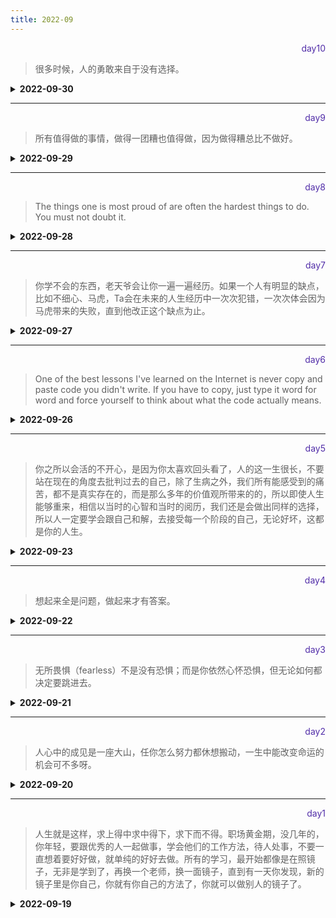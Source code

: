 ```yaml
---
title: 2022-09
---
```

<div align="right" style="color:#512DA8">day10</div> 

> 很多时候，人的勇敢来自于没有选择。

<details>
<summary><b>2022-09-30</b></summary>

<p style="color:blue">1. get请求传参长度的误区 【JS】</p>
<details>
<summary><b>参考答案</b></summary>
<p>

误区:我们经常说get请求参数的大小存在限制，而post请求的参数大小是无限制的。  
实际上HTTP协议从未规定GET/POST的请求长度限制是多少。对get请求参数的限制是来源与Web浏览器，浏览器限制了url的长度，为了明确这个概念我们必须再次强调下面几点： 
- HTTP协议未规定GET和POST的长度限制 
- GET的最大长度显示是因为浏览器限制了URL的长度  
- 不同浏览器 限制的最大长度不一样：若支持IE最大长度为2083byte，若只支持Chrome，最大长度为8182byte

</p>
</details>

<p style="color:blue">2. mouseover和mouseenter的区别 【】</p>
<details>
<summary><b>参考答案</b></summary>
<p>

- mouseover：当鼠标移入元素或其子元素都会触发事件，所以有一个重复触发，冒泡的过程，对应的移除事件是mouseout。 
- mouseenter：当鼠标移除元素本身(不包含元素的子元素)会触发事件，也就是不会冒泡，对应的移除事件是mouseleave

</p>
</details>

<p style="color:blue">3. 使元素消失的方法有哪些？【CSS】</p>
<details>
<summary><b>参考答案</b></summary>
<p>

- opacity:0 该元素被隐藏了，但不会改变页面布局，且若该元素绑定了事件，还会继续触发。  
- visibility:hidden 该元素隐藏，但不会改变页面布局，若该元素绑定了事件，不会触发。  
- display:none 该元素隐藏，且会改变页面布局，在页面中将该元素删除掉

</p>
</details>

<p style="color:blue">4. script标签中defer和async的区别 【JS】 </p>

<details>
<summary><b>参考答案</b></summary>
<p>

- 多个带async属性的标签，不能保证加载的顺序；多个带defer属性的标签，按照加载顺序执行; 
- async属性，表示后续文档的加载和执行与js脚本的加载和执行是并行进行的，即异步执行；   
- defer属性，加载后续文档的过程和js脚本的加载(此时仅加载不执行)是并行进行的(异步)，js脚本需要等到文档所有元素解析完成之后才执行，DOMContentLoaded事件触发执行之前。

</p>
</details>

<p style="color:blue">5. 强缓存和协商缓存 【HTML】</p>

<details>
<summary><b>参考答案</b></summary>
<p>

- 强缓存是从缓存中读取的，状态码是200(from cache)，不会发送请求,直接从缓存中存取  
- 协商缓存从缓存中读取的，状态码是304(not modified),会发送请求，通过服务器来告知缓存是否可用

- 强缓存相关字段有：expires、cache-control.],若同时存在，cache-control优先级高于expires 
- 协商缓存相关字段有：Last-modified/If Modified Since,Etag/If None Match

</p>
</details>
</details>

<hr/>
<div align="right" style="color:#512DA8">day9</div> 

>  所有值得做的事情，做得一团糟也值得做，因为做得糟总比不做好。

<details>
<summary><b>2022-09-29</b></summary>


<p style="color:blue">1. CSS中的calc函数用法 【CSS】</p>
<details>
<summary><b>参考答案</b></summary>
<p>

- calc()函数支持加减乘除四种运算。
- 书写上一定要注意啊，加减号两边一定要有空格
- 任何长度值都可以使用calc函数进行计算:% vh vw px em等
- calc函数使DOM元素更加灵活的响应视口改变，还可以通过calc函数实现元素的绝对剧中定位(position:absolute;top:calc(50vh - Xpx))

</p>
</details>

<p style="color:blue">2. 谈谈HTTP2 【HTTP】</p>
<details>
<summary><b>参考答案</b></summary>
<p>

**HTTP2的多路复用**
针对 HTTP/1.1 的问题，队头阻塞是由于 TCP 本身机制导致的，所以 HTTP/2.0 就针对了如何规避 TCP 的慢启动和 TCP 连接之间的宽带竞争下手。 
HTTP/2 的解决思路是一个域名只使用一个TCP 长连接来传输数据，这样整个页面的资源下载只需要一次慢启动，且避免了多个 TCP 连接竞争宽带的问题。  
当然如果一个域名使用一个TCP长连接，那么针对队头阻塞问题，请求完一个请求再去发送另一个请求无疑是非常慢的，所以 HTTP/2 需要实现资源的并行请求：也就是任何时候都可以将请求发送给服务器。 

一句话总结 HTTP/2 为：一个域名只使用一个 TCP 长连接和解决队头阻塞问题。 也就是最具颠覆性的多路复用机制。
多路复用机制的过程：是说每一个请求都一有一个对应的ID，服务端拿到这些请求的ID和内容后，自行决定哪些是关键资源，然后立即将关键资源返回。好处就是优先处理关键资源请求。

**多路复用的实现**
HTTP/2添加了一个二进制分帧层。
然后客户端发送过来的请求，经过这个层，进行处理给他们编号(帧)，然后发送给服务器。
服务器接收到请求，将相同编号的进行合并成一条完整信息进行一次处理，然后再返回给这个二进制分帧层。
二进制分帧层再将响应数据拆开，然后返回给客户端。

**HTTP/2其他特性-基于二进制分帧层**
可以设置请求的优先级
服务器推送：HTTP2可以直接将数据提前推送至客户端
头部压缩：对请求头和响应头做了压缩。
其它

</p>
</details>

<p style="color:blue">3. Webpack的热更新理解 【Webpack】</p>
<details>
<summary><b>参考答案</b></summary>
<p>

webpack的热更新又称为热替换(Hot Module Replacement) – `HMR`
这个机制可以做到不用刷新浏览器而将变更的模块替换掉。

HMR的核心就是：客户端从服务端拉去更新后的文件(他们直接维护了一个websocket)，当本地资源发生变更后，客户端进行资源对比，然后增量更新。
开启HMR，要在webpack配置文件的devServer中设置hot为true即可。

</p>
</details>

<p style="color:blue">4. babel是什么，基本原理以及配置文件的基本格式是什么 【JS】 </p>

<details>
<summary><b>参考答案</b></summary>
<p>

1. babel是什么？
Babel 是一个广泛使用的 ES6 转码器，可以将 ES6 代码转为 ES5 代码，从而在老版本的浏览器执行。这意味着，你可以用 ES6 的方式编写程序，又不用担心现有环境是否支持。

2. Babel的基本工作原理
主要分为 parsing、transforming、printing三个阶段
parsing为解析阶段，将ES6代码进行词法分析和语法分析转换成抽象语法树
transforming为转换阶段，将抽象语法树进行变换操作
printing为生成阶段，通过babel-generator生成对应的代码。

3. 配置文件.babelrc的基本格式
首先，我们先对babel配置的基本格式有个浅显的了解：他是个对象、他的两个属性都是数组，他们分别是presets和plugins。
```
{
  "presets": [],
  "plugins": []
}
```
</p>
</details>

<p style="color:blue">5. 什么是CSS Sprite（“精灵图”）【CSS】</p>

<details>
<summary><b>参考答案</b></summary>
<p>

- CSS Sprites叫 CSS精灵或者雪碧图，是一种网页图片应用处理方式。
- CSS Sprites其实就是把网页中一些背景图片整合到一张图片文件中。再利用CSS的"background-image"，“background-repeat”，"background-position"的组合进行背景定位，background-position可以用数字精确的定位出背景图片的位置

</p>
</details>

</details>

<hr/>
<div align="right" style="color:#512DA8">day8</div>

> The things one is most proud of are often the hardest things to do. You must not doubt it.

<details>
<summary><b>2022-09-28</b></summary>


<p style="color:blue">1. JS创建对象的方式 【JS】</p>
<details>
<summary><b>参考答案</b></summary>
<p>

1. 通过 Object()方法来创建 `let obj = new Object({a:1})`
2. 通过字面量创建对象 `let obj ={a:1}`
3. 通过自定义函数创建对象

```javascript
function Image(width,height){
    this.width=width;
    this.height=height;
    this.content=function{
    console.log("图片的高是"+this.height+"宽是"+this.width);
    }
  }
 var image=new Image("300px","300px");
 image.content();

```

4. 通过工厂模式创建对象

```javascript
function createPerson(name, age, gender) {
  //创建一个新的对象
  var obj = new Object()
  //向对象中添加属性
  obj.name = name
  obj.age = age
  obj.gender = gender
  obj.sayName = function () {
    alert(this.name)
  }
  return obj
}
```

5. 通过原型模式
```javascript
function Person(){};
Person.prototype.name="Mary";
Person.prototype.age=18;
Person.prototype.job="teacher";
Person.prototype.sayName=function (){
    alert(this.name);
}
var person1=new Person(); 
person1.sayName();   //Mary-来自原型

var person2= new Person(); 
person2.sayName();   //Mary-来自原型
```

</p>
</details>

<p style="color:blue">2. `["1", "2", "3"]`.map(parseInt) 输出？ 【JS】</p>
<details>
<summary><b>参考答案</b></summary>
<p>

[1,NaN,NaN]
解析：

1. map 函数的 callback 参数：自动传入三个参数
   currentValue（当前被传递的元素）
   index（当前被传递的元素的索引）
   array（调用 map 方法的数组）

2. parseInt 方法接收两个参数
   第三个参数["1", "2", "3"]将被忽略。

parseInt 的第二个参数为 0 时，作为十进制数字的字符串解析；  
parseInt 的第二个参数为 1 时，解析结果为 NaN；  
parseInt 的第二个参数在 2—36 之间时，如果第一个参数（除空白以外），不属于指定进制下的字符，解析结果为 NaN。 
parseInt("3", 2)执行时，由于"3"不属于二进制字符，解析结果为 NaN。 

</p>
</details>

<p style="color:blue">3. position的全部属性 【CSS】</p>
<details>
<summary><b>参考答案</b></summary>
<p>

|值|	描述|
|-|-|
|absolute|	生成绝对定位的元素，相对于 static 定位以外的第一个父元素进行定位。 元素的位置通过 "left", "top", "right" 以及 "bottom" 属性进行规定。|  
|fixed|	生成绝对定位的元素，相对于浏览器窗口进行定位。 元素的位置通过 "left", "top", "right" 以及 "bottom" 属性进行规定。|  
|relative	|生成相对定位的元素，相对于其正常位置进行定位。 因此，"left:20" 会向元素的 left 位置添加 20 像素。|
|sticky|	CSS3 新增，粘性定位，相对于最近的一个拥有“滚动机制”的祖先上（当该祖先的overflow 是 hidden, scroll, auto 或 overlay时，即不是 visible 时）。 它的行为就像 position:relative 而当页面滚动超出目标区域时，它的表现就像 position:fixed，它会固定在目标位置。|
|static	|默认值。没有定位，元素出现在正常的流中 （忽略 left、top、right、bottom 或者 z-index 声明）。|
|inherit|	规定应该从父元素继承 position 属性的值。|

</p>
</details>

<p style="color:blue">4. 如何删除一个cookie？【JS】 </p>

<details>
<summary><b>参考答案</b></summary>
<p>

Cookie并不提供修改、删除操作。如果要修改某个Cookie，只需要新建一个同名的Cookie来覆盖原来Cookie。  

1. 如果没有显示设置cooke过期时间，cookie不会存入本地硬盘，仅存留于内存中。  
当我们关闭浏览器的时候，cookie会自动删除，生命周期无需我们操控。

2. 删除Cookie的代码示例
```javascript
//取cookies     
function getCookie(name){
  let arr = document.cookie.match(new RegExp("(^| )" + name + "=([^;]*)(;|$)"));
  if (arr != null) return unescape(arr[2]); 
  return null;
}
//删除cookie
function delCookie(name){
  var exp = new Date();
  exp.setTime(exp.getTime() - 1);
  var cval = getCookie(name);
  if (cval != null) 
    document.cookie = name + "=" + cval + ";expires=" + exp.toGMTString()+";path=/";
}
delCookie("name");
document.cookie;
```

3. 使用三方库`js-cookie`->`Cookies.remove('name', { path: '' })`

</p>
</details>

<p style="color:blue">5.XML与JSON的区别？【JS】 </p>

<details>
<summary><b>参考答案</b></summary>
<p>

xml和json都是数据传输的载体，并且具有跨平台跨语言的特性，区别如下： 
1. 数据体积方面。JSON 相对于 XML 来讲，数据的体积小，传递的速度更快些。
2. 数据交互方面。JSON 与 JavaScript 的交互更加方便，更容易解析处理，更好的数据交互。
3. 数据描述方面。JSON 对数据的描述性比 XML 较差。
4. 传输速度方面。JSON 的速度要远远快于 XML。

</p>
</details>

</details>

<hr/>
<div align="right" style="color:#512DA8">day7</div> 

> 你学不会的东西，老天爷会让你一遍一遍经历。如果一个人有明显的缺点，比如不细心、马虎，Ta会在未来的人生经历中一次次犯错，一次次体会因为马虎带来的失败，直到他改正这个缺点为止。

<details>
<summary><b>2022-09-27</b></summary>

<p style="color:blue">1.inline-block、inline 和 block的区别；【CSS】</p>
<details>
<summary><b>参考答案</b></summary>
<p>

- block：块级元素，其前后都会有换行符，能设置宽度和高度，margin/padding 水平垂直方向都有效。
- inline：设置width和height无效，margin在竖直方向上无效，padding在水平方向垂直方向都有效，前后无换行符。
- inline-block：能设置宽度高度，margin/padding 水平垂直方向都有效，前后无换行符。

</p>
</details>

<p style="color:blue">2. 为什么img是inline还可以设置宽高? 【CSS】</p>

<details>
<summary><b>参考答案</b></summary>
<p>

CSS中有一概念叫`可替换元素`，MDN解释：  
> 可替换元素（replaced element）的展现效果不是由 CSS 来控制的。这些元素是一种外部对象，它们外观的渲染，是独立于 CSS 的。

可替换元素：其内容不受当前文档的样式的影响。  
CSS可以影响可替换元素的位置，但不会影响到可替换元素自身的内容。例如 `<iframe>` 元素，可能具有自己的样式表，但它们不会继承父文档的样式。 
典型的可替换元素有：
1. `<iframe>`
2. `<video>`
3. `<embed>`
4. `<img>`

</p>
</details>

<p style="color:blue">3.对类数组的理解，如何转化成数组 【JS】</p>
<details>
<summary><b>参考答案</b></summary>
<p>

JS中类数组主要分为两类：
1. 函数参数对象arguments，箭头函数没有arguments

```Javascript
function fn() {
    console.log(arguments);
}
```
2. 利用querySelectorAll、getElementsByName获取到的NodeList，利用getElementsByTagName、getElementsByClassName获取到的HTMLCollection

```Javascript
<ul id="ul">
  <li name="li" class="li">11</li>
  <li name="li" class="li">22</li>
  <li name="li" class="li">33</li>
</ul>

document.querySelectorAll("li");
document.getElementsByTagName('li');
document.getElementsByClassName('li');
document.getElementsByName('li');
```

类数组转数组：
1. Array.from
```Javascript
const arr = Array.from(arguments);
```
2. 扩展运算符
```Javascript
const arr = [...arguments]
```
3. 使用call、apply改变this指向来调用数组的方法
Array.prototype.slice.call(arguments);

</p>
</details>

<p style="color:blue">4.强类型语言和弱类型语言 【Concept】  </p>

<details>
<summary><b>参考答案</b></summary>
<p>

1. 强类型语言是一种强制类型定义的语言，即一旦某一个变量被定义类型，如果不经强制转换，那么它永远就是该数据类型。代表：C/C++、Delphi、VB等；
2. 弱类型语言某一个变量被定义类型，该变量可以根据环境变化自动进行转换，不需要经过现行强制转换。代表：JS、PHP等；代表：Java、JavaScript、VBScript、Perl、Python等；
3. 强类型原因在速度上可能略逊于弱类型语言，但是强类型定义语带来的严谨性又避免了不必要的错误；

</p>
</details>

<p style="color:blue">5.动态语言与静态语言的区分 【Concept】</p>

<details>
<summary><b>参考答案</b></summary>
<p>

1. 动态性语言是指在运行期间才去做数据类型检查的语言，编程时不用给任何变量指定数据类型，其会在第一次赋值给变量时，在内部将数据类型记录下来。JavaScript、Python和Ruby就是一种典型的动态类型语言。
2. 静态类型语言与动态类则刚好相反，它的数据类型在编译期间检查，也就是说在写程序时要声明所有变量的数据类型，C/C++是静态类型语言的典型代表，其他静态语言还有TypeScript、C#、Java等。
3. 对于动态语言与静态语言的区分，其根本在于判断是在运行期间去做数据类型还是在编译期间检查。

</p>
</details>
</details>

<hr/>
<div align="right" style="color:#512DA8">day6</div> 

> One of the best lessons I've learned on the Internet is never copy and paste code you didn't write. If you have to copy, just type it word for word and force yourself to think about what the code actually means.

<details>
<summary><b>2022-09-26</b></summary>



<p style="color:blue">1. 如何实现图片在某个容器中居中的？</p>
<details>
<summary><b>参考答案</b></summary>
<p>

- 父元素固定宽高，利用定位及设置子元素 margin 值为自身的一半。  
- 父元素固定宽高，子元素设置 position: absolute，margin：auto 平均分配 margin   
- css3 属性 transform。子元素设置 position: absolute; left: 50%; top: 50%;transform: translate(-50%,-50%);即可。    
- 将父元素设置成 display: table, 子元素设置为单元格 display: table-cell。   
- 弹性布局 display: flex。设置 align-items: center; justify-content: center 

</p>
</details>

<p style="color:blue">2. transition 和 animation 的区别？【CSS】</p>
<details>
<summary><b>参考答案</b></summary>
<p>

- Animation 和 transition 大部分属性是相同的，他们都是随时间改变元素的属性值。 

主要区别是 ：   

- transition 需要触发一个事件才能改变属性  
- animation 不需要触发任何事件的情况下才会随时间改变属性值，并且 transition 为 2 帧，从from .... to，而 animation 可以一帧一帧的。

</p>
</details>

<p style="color:blue">3. Doctype 作用是什么?严格模式与混杂模式如何区分？它们有何意义? 【HTML】</p>
<details>
<summary><b>参考答案</b></summary>
<p>

作用：  
`<!DOCTYPE>`声明叫做文件类型定义（DTD），声明的作用为了告诉浏览器该文件的类型。让浏览器解析器知道应该用哪个规范来解析文档。`<!DOCTYPE>`声明必须在 HTML 文档的第一行，这并不是一个 HTML 标签,高速诉浏览器以何种方式来渲染页面，这里有两种模式，严格模式和混杂模式。

- 严格模式：又称标准模式，是指浏览器按照 W3C 标准解析代码。
- 混杂模式：又称怪异模式或兼容模式，是指浏览器用自己的方式解析代码。
- 如何区分：浏览器解析时到底使用严格模式还是混杂模式，与网页中的 DTD 直接相关。

意义：严格模式与混杂模式存在的意义与其来源密切相关，如果说只存在严格模式，那么许多旧网站必然受到影响，如果只存在混杂模式，那么会回到当时浏览器大战时的混乱，每个浏览器都有自己的解析模式。

</p>
</details>

<p style="color:blue">4. addEventListener 参数 【JS】</p>

<details>
<summary><b>参考答案</b></summary>
<p>

addEventListener() 方法用于向指定元素添加事件句柄。     
使用 removeEventListener() 方法来移除 addEventListener() 方法添加的事件句柄。

参数：`addEventListener(event, function, useCapture)` 
- event 指定事件名；[必须]
- function 指定要事件触发时执行的函数；[必须]
- useCapture 指定事件是否在捕获或冒泡阶段执行。[可选，布尔值]

</p>
</details>

<p style="color:blue">5.click 在 ios 上有 300ms 延迟，原因及如何解决？【JS】 </p>

<details>
<summary><b>参考答案</b></summary>
<p>

原因：  
iOS上浏览器怎么区分用户是只要单击操作还是要双击进行缩放操作。所以设置了300ms的延迟时间，加以判断用户是单击还是双击缩放

浏览器会在捕获用户第一次单击时，保持300ms的时间：若在300ms内若捕获不到第二次单击，则用户就是单纯执行单击操作；若在300ms内，用户有第二次单击操作，则对该区域进行缩放操作。

1. 粗暴型，禁用缩放
`<meta name="viewport" content="width=device-width, user-scalable=no">`
2. 利用 FastClick，其原理是：
检测到 touchend 事件后，立刻出发模拟 click 事件，并且把浏览器 300 毫秒之后真正出发的事件给阻断掉

</p>
</details>

</details>

<hr/>
<div align="right" style="color:#512DA8">day5</div> 

> 你之所以会活的不开心，是因为你太喜欢回头看了，人的这一生很长，不要站在现在的角度去批判过去的自己，除了生病之外，我们所有能感受到的痛苦，都不是真实存在的，而是那么多年的价值观所带来的的，所以即使人生能够重来，相信以当时的心智和当时的阅历，我们还是会做出同样的选择，所以人一定要学会跟自己和解，去接受每一个阶段的自己，无论好坏，这都是你的人生。

<details>
<summary><b>2022-09-23</b></summary>


<p style="color:blue">1. typeof NaN的结果？isNaN和Number.isNaN函数的区别？【JS】 </p>
<details>
<summary><b>参考答案</b></summary>
<p>

NaN 指“不是一个数字”，用于指出数字类型中的错误情况。  
`typeof NaN; // "number"`

NaN 是一个特殊值，它和自身不相等，是唯一一个非自反的值。  
`NaN !== NaN 为 true。`

函数isNaN会将参数转换为数值，任何不能被转换为数值的值都会返回true，因此非数字值传入也会返回true。   
函数 Number.isNaN 会首先判断传入参数是否为数字，如果是数字再继续判断是否为 NaN ，不会进行数据类型的转换，这种方法对于 NaN 的判断更为准确。

</p>
</details>

<p style="color:blue">2. Object.is() 与比较操作符 “===”、“==” 的区别？【JS】</p>
<details>
<summary><b>参考答案</b></summary>
<p>

- 使用双等号（==）进行相等判断时，如果两边的类型不一致，则会强制类型转化后再进行比较。
- 使用三等号（===）进行相等判断时，如果两边的类型不一致时，直接返回 false。
- 使用 Object.is 来进行相等判断时，一般情况下和三等号的判断相同，它处理了一些特殊的情况，比如 -0 和 +0 不再相等，两个 NaN 是相等的。    

+0 === -0 //true    
NaN === NaN // false
 
Object.is(+0, -0) // false    
Object.is(NaN, NaN) // true   

</p>
</details>

<p style="color:blue">3. Object.assign和扩展运算法是深拷贝还是浅拷贝 【JS】</p>
<details>
<summary><b>参考答案</b></summary>
<p>

两者都是浅拷贝

- 扩展运算符：
```
let outObj = {
  inObj: {a: 1, b: 2}
}
let newObj = {...outObj}
newObj.inObj.a = 2
console.log(outObj) // { inObj: {a: 2, b: 2} }
```

- Object.assign():
```
let outObj = {
  inObj: {a: 1, b: 2}
}
let newObj = Object.assign({}, outObj)
newObj.inObj.a = 2
console.log(outObj) // { inObj: {a: 2, b: 2} }
```

</p>
</details>

<p style="color:blue">4. 深拷贝方法 【JS】</p>
<details>
<summary><b>参考答案</b></summary>
<p>

JSON.stringify()  
JSON.parse()

</p>
</details>

<p style="color:blue">5.手写递归深拷贝 【JS】 </p>

<details>
<summary><b>参考答案</b></summary>
<p>

```JavaScript
 function deepClone1(obj) {
        var objClone = Array.isArray(obj) ? [] : {};
        if (obj && typeof obj === "object") {
            for (key in obj) {
                if (obj.hasOwnProperty(key)) {
                    if (obj[key] && typeof obj[key] === "object") {
                        objClone[key] = deepClone1(obj[key]);
                    } else {
                        objClone[key] = obj[key];
                    }
                }
            }
        }
        return objClone;
    }
```

</p>
</details>

</details>

<hr/>
<div align="right" style="color:#512DA8">day4</div> 

> 想起来全是问题，做起来才有答案。

<details>
<summary><b>2022-09-22</b></summary>

<p style="color:blue">1. || 和 && 操作符的返回值是什么？【JS】</p>
<details>
<summary><b>参考答案</b></summary>
<p>

- `||`最终返回转换为布尔值为true的那个值，如果都没有true值，返回最后一个。
- `&&`最终返回转化为布尔值为false的那个值，如果都是true,返回最后一个。

</p>
</details>

<p style="color:blue">2. 怎么将一个值转换为二进值，以及如何将一个二进制数转换为十进制 【JS】 </p>
<details>
<summary><b>参考答案</b></summary>
<p>

- 二进制转十进值：(1010101).toString(2) ‘toString()中转进值’  
- 十进制数转二进制：Number.parseInt(10100,2)

</p>
</details>

<p style="color:blue">3. 为什么0.1+0.2!==0.3，如何使其相等？【JS】 </p>
<details>
<summary><b>参考答案</b></summary>
<p>

- 计算机是通过二进制存储数据的，所以在计算0.1 + 0.2的时候，是计算这两个数二进制的和，然而这俩数都是无限循环的数，因此再次转成十进值的时候就会转成一个无限循环的多位数，因此0.1+0.2!==0.3    
- 解决:Number.parseFloat((0.1+0.2).toFixed(10)) 

- 另外还有一个Number.EPSILON值，根据规格，它表示 1 与大于 1 的最小浮点数之间的差，Number.EPSILON实际上是 JavaScript 能够表示的最小精度。误差如果小于这个值，就可以认为已经没有意义了，即不存在误差了。  

- 遗留问题：1.1+2.2的和与3.3进行比较，误差大于Number.EPSILON，即0.3000000000000003 > 0.30000000000000022204返回了true。。。

</p>
</details>

<p style="color:blue">4. 请说出三种方式来判断一个对象是否为数组 【JS】</p>
<details>
<summary><b>参考答案</b></summary>
<p>

值为value
- Array.isArray(value) 返回true则是数组，否则不是数组
- Object.prototype.toString.call(value) 若为'[object Array]'则为数组，都为不是数组  
- value instanceof Array 若返回true则为数组。 
- Array.prototype.isPrototypeOf(value) 若返回true则为数组

</p>
</details>

<p style="color:blue">5. typeof null 的结果是什么？为什么？【JS】 </p>

<details>
<summary><b>参考答案</b></summary>
<p>

- 'object',这是JS最初的一个设计错误。

在 JavaScript 第一个版本中，所有值都存储在 32 位的单元中，每个单元包含一个小的 类型标签(1-3 bits) 以及当前要存储值的真实数据。  
类型标签存储在每个单元的低位中，共有五种数据类型：  
- 000: object   - 当前存储的数据指向一个对象。
-   1: int      - 当前存储的数据是一个 31 位的有符号整数。
- 010: double   - 当前存储的数据指向一个双精度的浮点数。
- 100: string   - 当前存储的数据指向一个字符串。
- 110: boolean  - 当前存储的数据是布尔值。

如果最低位是 1，则类型标签标志位的长度只有一位；  
如果最低位是 0，则类型标签标志位的长度占三位，为存储其他四种数据类型提供了额外两个 bit 的长度。   
有两种特殊数据类型：  
- undefined的值是 -2<sup>30</sup> (一个超出整数范围的数字)；
- null 的值是机器码 NULL 指针(null 指针的值全是 0)

那也就是说null的类型标签也是000，和Object的类型标签一样，所以会被判定为Object。
</p>
</details>



</details>

<hr/>
<div align="right" style="color:#512DA8">day3</div> 

> 无所畏惧（fearless）不是没有恐惧；而是你依然心怀恐惧，但无论如何都决定要跳进去。

<details>
<summary><b>2022-09-21</b></summary>

<p style="color:blue">1.在地址栏里输入一个 URL,到这个页面呈现出来，中间会发生什么？</p>
<details>
<summary><b>参考答案</b></summary>
<p>

参考答案[见这里](https://blog.liugezhou.online/A1%E9%98%B6%E6%AE%B5%E4%B8%80%EF%BC%9A%E5%AE%8F%E8%A7%82%E8%A7%86%E8%A7%92%E4%B8%8B%E7%9A%84%E6%B5%8F%E8%A7%88%E5%99%A8/#03%EF%BD%9CHTTP%E8%AF%B7%E6%B1%82%E6%B5%81%E7%A8%8B%EF%BC%9A%E4%B8%BA%E4%BB%80%E4%B9%88%E5%BE%88%E5%A4%9A%E7%AB%99%E7%82%B9%E7%AC%AC%E4%BA%8C%E6%AC%A1%E6%89%93%E5%BC%80%E9%80%9F%E5%BA%A6%E4%BC%9A%E5%BE%88%E5%BF%AB)
</p>
</details>

<p style="color:blue">2. HTML5 和 CSS3 用的多吗？你了解它们的新属性吗？有在项目中用过吗？	</p>
<details>
<summary><b>参考答案</b></summary>
<p>

**HTML5**
- 8 个语义元素： header section footer aside nav main article figure(经测试，只要figure有样式，其它语义标签只是display:block)
- 内容元素： 
    - mark 高亮 { background-color:mark;color:marktext }
    - progress 进度新的表单控件 
    - input type新加属性 date time search color datetime-local
- canvas 绘图  
- 支持内联 SVG。   
- 多媒体元素 audio(audio中source) video  embed track
- 本地离线存储，把需要离线存储在本地的文件列在一个 manifest 配置文件  
- web 存储 localStorage、SessionStorage  

**CSS3**  
- CSS3 边框如 border-radius，box-shadow 等；
- CSS3 背景如 background-size，background-origin 等；
- CSS3 2D，3D 转换如 transform 等；CSS3 动画如 animation等。

</p>
</details>

<p style="color:blue">3. CSS的重绘和重排的区别，以及需要注意什么？哪些属性会导致重绘和重排</p>
<details>
<summary><b>参考答案</b></summary>
<p>

一、重绘不一定需要重排，重排必然会导致重绘
1. 重排：当渲染树的一部分必须更新并且节点的尺寸发生了变化，浏览器会使渲染树中受到影响的部分失效，并重新构造渲染树。
  1.1 添加、删除可见的dom 
  1.2 元素的位置改变 
  1.3 元素的尺寸改变（外边距、内边距、边框厚度、宽高等几何属性）
  1.4 页面渲染初始化 
  1.5 浏览器窗口尺寸改变
2. 重绘：是在一个元素的外观被改变所触发的浏览器行为，浏览器会根据元素的新属性重新绘制，使元素呈现新的外观。

二、注意点：减少reflow、repaint
1. 不要一条一条的修改DOM的样式，可以先定义好css的class，然后修改DOM的className。
2. 不要把DOM结点的属性值放在一个循环里当成循环里的变量。
3. 为动画的HTML元件适用fixed或absolute的position，那么修改他们的css是不会reflow

三、尽量使用重绘操作
- visibility=hidden不改变页面布局，仍然占位，但不会触发绑定的事件(重绘操作)
- opacity=0 不改变页面布局，仍然占位，可以触发绑定的事件(重绘操作)
- display: none改变页面布局，不再占位(重排操作)

</p>
</details>

<p style="color:blue">4. transform属性使用 </p>

<details>
<summary><b>参考答案</b></summary>
<p>

用于元素的2D或3D转换，允许你将元素旋转,缩放,移动,倾斜等。 [详细transform](https://developer.mozilla.org/zh-CN/docs/Web/CSS/transform)
```
{
    transform:rotate(7deg);
    -ms-transform:rotate(7deg); 	/* IE 9 */
    -moz-transform:rotate(7deg); 	/* Firefox */
    -webkit-transform:rotate(7deg); /* Safari 和 Chrome */
    -o-transform:rotate(7deg); 	/* Opera */
}
```
transform: none | rotate | scale | skew | translate | matrix;

</p>
</details>

<p style="color:blue">5. js中数组的方法有哪些</p>

<details>
<summary><b>参考答案</b></summary>
<p>

参考答案[见这里](https://blog.liugezhou.online/012-JS%E6%95%B0%E7%BB%84/)
</p>
</details>
</details>

<hr/>
<div align="right" style="color:#512DA8">day2</div> 

> 人心中的成见是一座大山，任你怎么努力都休想搬动，一生中能改变命运的机会可不多呀。

<details>
<summary><b>2022-09-20</b></summary>
<p>

<p style="color:blue">1.你知道哪几种状态码? 都表示什么？【HTML】</p>
<details>
<summary><b>参考答案</b></summary>
<p>

- 200 请求成功  
- 301 资源(网页)等被永久转移到其它URL
- 302 Found 临时移动。与 301 类似。但资源只是临时被移动。客户端应继续使用原有 URI
- 304 Not Modified 未修改。所请求的资源未修改，服务器返回此状态码时，不会返回任何资源。客户端通常会缓存访问过的资源，通过提供一个头信息指出客户端希望只返回在指定日期之后修改的资源
- 400 客户端请求的语法错误，服务器无法理解
- 401 请求要求用户的身份认证
- 403 服务器理解请求客户端的请求，但是拒绝执行此请求
- 404 请求的资源不存在
- 500 内部服务器错误
- 502 作为网关或者代理工作的服务器尝试执行请求时，从远程服务器接收到了一个无效的响应
- 505 服务器不支持请求的HTTP协议的版本，无法完成处理

</p>
</details>

<p style="color:blue">2.使用css画一条0.5px的线 【CSS】</p>
<details>
<summary><b>参考答案</b></summary>
<p>

.line{
  border:1px solid gray;
  transform:scaleY(0.5);
}

</p>
</details>

<p style="color:blue">3. link标签和import标签的区别 【html】</p>
<details>
<summary><b>参考答案</b></summary>
<p>

- link 属于 html 标签，而@import 是 css 提供的
- 页面被加载时，link 会同时被加载，而@import 引用的 css 会等到页面加载结束后加载。
- link 方式样式的权重高于@import 

</p>
</details>

<p style="color:blue">4. CSS选择器有哪些，优先级排序以及CSS的三大特性 【CSS】 </p>

<details>
<summary><b>参考答案</b></summary>
<p>

- id 选择器，class 选择器，标签选择器，伪元素选择器，伪类选择器等 
- 优先级：important > 内敛样式 > id 选择器 > class 选择器 > 标签选择器

</p>
</details>

<p style="color:blue">5. "use strict"的作用是什么？【JS】</p>

<details>
<summary><b>参考答案</b></summary>
<p>

use strict 出现在 JavaScript 代码的顶部或函数的顶部，可以帮助你写出更安全的 JavaScript 代码。如果你错误地创建了全局变量，它会通过抛出错误的方式来警告你。例如，以下程序将抛出错误：
```
function doSomething(val) {
 "use strict"; 
 x = val + 10;
}
```
它会抛出一个错误，因为 x 没有被定义，并使用了全局作用域中的某个值对其进行赋值，而 use strict 不允许这样做。下面的小改动修复了这个错误：
```
function doSomething(val) {
 "use strict"; 
 var x = val + 10;
}
```

</p>
</details>

</p>
</details>

<hr/>
<div align="right" style="color:#512DA8">day1</div> 

> 人生就是这样，求上得中求中得下，求下而不得。职场黄金期，没几年的，你年轻，要跟优秀的人一起做事，学会他们的工作方法，待人处事，不要一直想着要好好做，就单纯的好好去做。所有的学习，最开始都像是在照镜子，无非是学到了，再换一个老师，换一面镜子，直到有一天你发现，新的镜子里是你自己，你就有你自己的方法了，你就可以做别人的镜子了。  
>
<details>
<summary><b>2022-09-19</b></summary>
<p style="color:blue">1.使用代码画一个三角形 【CSS】</p>
<details>
<summary><b>参考答案</b></summary>
<p>

```
.triangle{
  width:0;
  height:0;
  border:100px solid red;
  border-top-color: transparent;
  border-left-color: transparent;
  border-right-color: transparent;
}

```
</p>
</details>

<p style="color:blue">2. 1rem、1em、1vh、1vw、1px各自代表的含义？vw和vh与百分比的区别？vw和%可以同时使用吗，比如宽度用vw，padding用%？ 讲讲viewport和移动端布局 【CSS】</p>
<details>
<summary><b>参考答案</b></summary>
<p>

- 1rem与网站根标签font-size有关，若html根标签设置font-size:20px,那么这里的1rem为20px；  
- 1em与父元素有关，若父元素设置的font-size:20px;那么在子组件中2em就表示为40px；   
- 1vh(Viewport Height)表示可视化窗口高度的的1%；
- 1vw(Viewport Width)表示可视化窗口宽度的的1% ；
- 1px像素（Pixel）。相对长度单位。像素px是相对于显示器屏幕分辨率而言的；

- vw和%同时使用可能会发生宽度自动滑动的问题，建议尽量宽度使用%。  

- 

</p>
</details>

<p style="color:blue">3. 普通文档流的布局规则和BFC布局规则？BFC的理解？清除浮动的方式？ 【CSS】</p>
<details>
<summary><b>参考答案</b></summary>
<p>

普通文档流奇怪问题：
1. 两个相邻元素的margin会重叠
2. 父子元素相邻时，子元素的margin属性会传递到父元素中
3. 普通文档流存在的问题可以通过触发BFC机制去解决

* 触发BFC机制：
1. float:left | right (父元素若没给定高度，使用float布局、会有高度坍缩问题)
2. overflow:auto| hidden| scroll
3. display:flex | inline-block | table-cells
4. position:absolute | fixed

</p>
</details>

<p style="color:blue">4. 说一下图片懒加载和预加载 </p>

<details>
<summary><b>参考答案</b></summary>
<p>

预加载：提前加载图片，当用户需要查看时可直接从本地缓存中渲染。  
懒加载：懒加载的主要目的是作为服务器前端的优化，减少请求数或延迟请求数。  

两种技术的本质：两者的行为是相反的，一个是提前加载，一个是迟缓甚至不加载。
懒加载对服务器前端有一定的缓解压力作用，预加载则会增加服务器前端压力。

</p>
</details>

<p style="color:blue">5. JS哪些操作会引起内存泄漏  【JS】</p>

<details>
<summary><b>参考答案</b></summary>
<p>

1. 意外的全局变量；在js文件开头添加 ‘use strict’，开启严格模式；
2. 未清理的DOM元素引用；
    var a = document.getElementById('id');
    document.body.removeChild(a);
解决：a = null；
3. 被遗忘的定时器或者回调；
解决：调用clearInterval或者clearTimeout
4. 闭包

</p>
</details>
</details>


